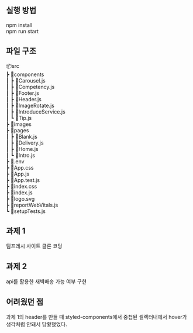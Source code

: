 ## 실행 방법

npm install<br/>
npm run start

## 파일 구조

📦src<br/>
┣ 📂components<br/>
┃ ┣ 📜Carousel.js<br/>
┃ ┣ 📜Competency.js<br/>
┃ ┣ 📜Footer.js<br/>
┃ ┣ 📜Header.js<br/>
┃ ┣ 📜ImageRotate.js<br/>
┃ ┣ 📜IntroduceService.js<br/>
┃ ┗ 📜Tip.js<br/>
┣ 📂images<br/>
┣ 📂pages<br/>
┃ ┣ 📜Blank.js<br/>
┃ ┣ 📜Delivery.js<br/>
┃ ┣ 📜Home.js<br/>
┃ ┗ 📜Intro.js<br/>
┣ 📜.env<br/>
┣ 📜App.css<br/>
┣ 📜App.js<br/>
┣ 📜App.test.js<br/>
┣ 📜index.css<br/>
┣ 📜index.js<br/>
┣ 📜logo.svg<br/>
┣ 📜reportWebVitals.js<br/>
┗ 📜setupTests.js<br/>

## 과제 1

팀프레시 사이트 클론 코딩

## 과제 2

api를 활용한 새벽배송 가능 여부 구현

## 어려웠던 점

과제 1의 header를 만들 때 styled-components에서 중첩된 셀렉터내에서 hover가 생각처럼 안돼서 당황했었다.

